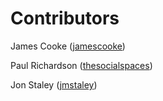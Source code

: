 Contributors
============

James Cooke ([jamescooke](/jamescooke))

Paul Richardson ([thesocialspaces](/thesocialspaces))

Jon Staley ([jmstaley](/jmstaley))

